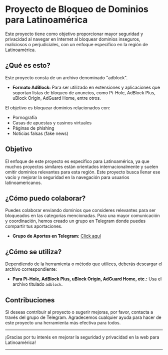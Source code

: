 # Proyecto de Bloqueo de Dominios para Latinoamérica

Este proyecto tiene como objetivo proporcionar mayor seguridad y privacidad al navegar en Internet al bloquear dominios inseguros, maliciosos o perjudiciales, con un enfoque específico en la región de Latinoamérica.

## ¿Qué es esto?
Este proyecto consta de un archivo denominado "adblock".
- **Formato AdBlock:** Para ser utilizado en extensiones y aplicaciones que soportan listas de bloqueo de anuncios, como Pi-Hole, AdBlock Plus, uBlock Origin, AdGuard Home, entre otros.

El objetivo es bloquear dominios relacionados con:
- Pornografía
- Casas de apuestas y casinos virtuales
- Páginas de phishing
- Noticias falsas (fake news)

## Objetivo

El enfoque de este proyecto es específico para Latinoamérica, ya que muchos proyectos similares están orientados internacionalmente y suelen omitir dominios relevantes para esta región. Este proyecto busca llenar ese vacío y mejorar la seguridad en la navegación para usuarios latinoamericanos.

## ¿Cómo puedo colaborar?

Puedes colaborar enviando dominios que consideres relevantes para ser bloqueados en las categorías mencionadas. Para una mayor comunicación y coordinación, hemos creado un grupo en Telegram donde puedes compartir tus aportaciones.

- **Grupo de Aportes en Telegram:** [Click aquí](https://t.me/domnlatam)

## ¿Cómo se utiliza?

Dependiendo de la herramienta o método que utilices, deberás descargar el archivo correspondiente:

- **Para Pi-Hole, AdBlock Plus, uBlock Origin, AdGuard Home, etc.:** Usa el archivo titulado `adblock`.

## Contribuciones

Si deseas contribuir al proyecto o sugerir mejoras, por favor, contacta a través del grupo de Telegram. Agradecemos cualquier ayuda para hacer de este proyecto una herramienta más efectiva para todos.

---

¡Gracias por tu interés en mejorar la seguridad y privacidad en la web para Latinoamérica!

---
